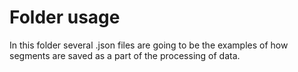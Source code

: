 # Folder usage

In this folder several .json files are going to be the examples of how segments are saved as a part of the processing of data.
